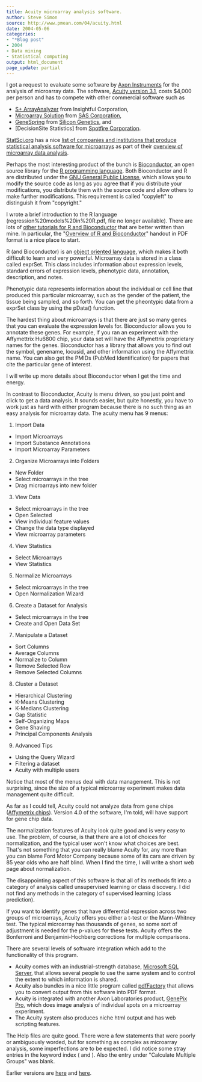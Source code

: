 ```yaml
---
title: Acuity microarray analysis software.
author: Steve Simon
source: http://www.pmean.com/04/acuity.html
date: 2004-05-06
categories:
- "*Blog post"
- 2004
- Data mining
- Statistical computing
output: html_document
page_update: partial
---
```

I got a request to evaluate some software by [Axon Instruments][axo1] for the analysis of microarray data. The software, [Acuity version 3.1][axo2], costs $4,000 per person and has to compete with other commercial software such as

- [S+ ArrayAnalyzer][spl1] from Insightful Corporation,
- [Microarray Solution][sas1] from [SAS Corporation][sas2],
- [GeneSpring][gen2] from [Silicon Genetics][gen3], and
- [DecisionSite Statistics] from [Spotfire Corporation][spo2].

[StatSci.org][sta1] has a nice [list of companies and institutions that produce statistical analysis software for microarrays][sta2] as part of their [overview of microarray data analysis][sta3].

Perhaps the most interesting product of the bunch is [Bioconductor][bio1], an open source library for the [R programming language][cra1]. Both Bioconductor and R are distributed under the [GNU General Public License][gnu1], which allows you to modify the source code as long as you agree that if you distribute your modifications, you distribute them with the source code and allow others to make further modifications. This requirement is called "copyleft" to distinguish it from "copyright."

I wrote a brief introduction to the R language (regression%20models%20in%20R.pdf, file no longer available). There are lots of [other tutorials for R and Bioconductor][bio2] that are better written than mine. In particular, the "[Overview of R and Bioconductor][bio3]" handout in PDF format is a nice place to start.

R (and Bioconductor) is an [object oriented language][wik1], which makes it both difficult to learn and very powerful. Microarray data is stored in a class called exprSet. This class includes information about expression levels, standard errors of expression levels, phenotypic data, annotation, description, and notes.

Phenotypic data represents information about the individual or cell line that produced this particular microarray, such as the gender of the patient, the tissue being sampled, and so forth. You can get the pheontypic data from a exprSet class by using the pData() function.

The hardest thing about microarrays is that there are just so many genes that you can evaluate the expression levels for. Bioconductor allows you to annotate these genes. For example, if you ran an experiment with the Affymettrix Hu6800 chip, your data set will have the Affymettrix proprietary names for the genes. Bioconductor has a library that allows you to find out the symbol, genename, locusid, and other information using the Affymettrix name. You can also get the PMIDs (PubMed Identification) for papers that cite the particular gene of interest.

I will write up more details about Bioconductor when I get the time and energy.

In contrast to Bioconductor, Acuity is menu driven, so you just point and click to get a data analysis. It sounds easier, but quite honestly, you have to work just as hard with either program because there is no such thing as an easy analysis for microarray data. The acuity menu has 9 menus:

1. Import Data

- Import Microarrays
- Import Substance Annotations
- Import Microarray Parameters

2. Organize Microarrays into Folders

- New Folder
- Select microarrays in the tree
- Drag microarrays into new folder

3. View Data

- Select microarrays in the tree
- Open Selected
- View individual feature values
- Change the data type displayed
- View microarray parameters

4. View Statistics

- Select Microarrays
- View Statistics

5. Normalize Microarrays

- Select microarrays in the tree
- Open Normalization Wizard

6. Create a Dataset for Analysis

- Select microarrays in the tree
- Create and Open Data Set

7. Manipulate a Dataset

- Sort Columns
- Average Columns
- Normalize to Column
- Remove Selected Row
- Remove Selected Columns

8. Cluster a Dataset

- Hierarchical Clustering
- K-Means Clustering
- K-Medians Clustering
- Gap Statistic
- Self-Organizing Maps
- Gene Shaving
- Principal Components Analysis

9. Advanced Tips

- Using the Query Wizard
- Filtering a dataset
- Acuity with multiple users

Notice that most of the menus deal with data management. This is not surprising, since the size of a typical microarray experiment makes data management quite difficult.

As far as I could tell, Acuity could not analyze data from gene chips ([Affymetrix chips][aff1]). Version 4.0 of the software, I'm told, will have support for gene chip data.

The normalization features of Acuity look quite good and is very easy to use. The problem, of course, is that there are a lot of choices for normalization, and the typical user won't know what choices are best. That's not something that you can really blame Acuity for, any more than you can blame Ford Motor Company because some of its cars are driven by 85 year olds who are half blind. When I find the time, I will write a short web page about normalization.

The disappointing aspect of this software is that all of its methods fit into a category of analysis called unsupervised learning or class discovery. I did not find any methods in the category of supervised learning (class prediction).

If you want to identify genes that have differential expression across two groups of microarrays, Acuity offers you either a t-test or the Mann-Whitney test. The typical microarray has thousands of genes, so some sort of adjustment is needed for the p-values for these tests. Acuity offers the Bonferroni and Benjamini-Hochberg corrections for multiple comparisons.

There are several levels of software integration which add to the functionality of this program.

- Acuity comes with an industrial-strength database, [Microsoft SQL Server][msq1], that allows several people to use the same system and to control the extent to which information is shared.
- Acuity also bundles in a nice little program called [pdfFactory][pdf1] that allows you to convert output from this software into PDF format.
- Acuity is integrated with another Axon Laboratories product, [GenePix Pro][gen1], which does image analysis of individual spots on a microarray experiment.
- The Acuity system also produces niche html output and has web scripting features.

The Help files are quite good. There were a few statements that were poorly or ambiguously worded, but for something as complex as microarray analysis, some imperfections are to be expected. I did notice some stray entries in the keyword index (<invalid> and <no data>). Also the entry under "Calculate Multiple Groups" was blank.

Earlier versions are [here][sim1] and [here][sim2].

[sim1]: http://www.pmean.com/04/acuity.html
[sim2]: http://new.pmean.com/acuity/

[aff1]: http://www.affymetrix.com/index.affx
[axo1]: http://www.axon.com/index.html
[axo2]: http://www.axon.com/gn_Acuity.html
[bio1]: http://www.bioconductor.org/
[bio2]: http://www.bioconductor.org/labmat.html
[bio3]: http://www.bioconductor.org/labMat/pdf/RandBioC.pdf
[cra1]: http://cran.r-project.org/
[gen1]: http://www.axon.com/gn_GenePixSoftware.html
[gen2]: http://www.silicongenetics.com/cgi/SiG.cgi/Products/GeneSpring/index.smf
[gen3]: http://www.silicongenetics.com/cgi/SiG.cgi/index.smf
[gnu1]: http://www.statsci.org/index.html
[msq1]: http://www.microsoft.com/sql/
[pdf1]: http://www.pdffactory.com/products/pdffactory/index.html
[sas1]: http://www.sas.com/industry/pharma/mas/
[sas2]: http://www.sas.com/index.html
[spl1]: http://www.insightful.com/products/s-plus_arrayanalyzer/default.asp
[spo1]: http://www.spotfire.com/products/comp.asp
[spo2]: http://www.spotfire.com/
[sta1]: http://www.statsci.org/index.html
[sta2]: http://www.statsci.org/micrarra/analysis.html
[sta3]: http://www.statsci.org/micrarra/
[wik1]: http://en.wikipedia.org/wiki/Object_oriented
